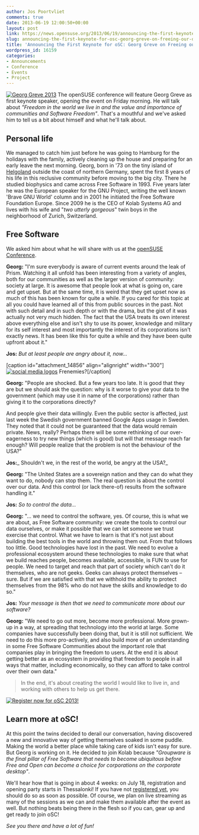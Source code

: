 ```yaml
---
author: Jos Poortvliet
comments: true
date: 2013-06-19 12:00:50+00:00
layout: post
link: https://news.opensuse.org/2013/06/19/announcing-the-first-keynote-for-osc-georg-greve-on-freeing-our-data/
slug: announcing-the-first-keynote-for-osc-georg-greve-on-freeing-our-data
title: 'Announcing the First Keynote for oSC: Georg Greve on Freeing our Data'
wordpress_id: 16159
categories:
- Announcements
- Conference
- Events
- Project
---
```


[![Georg Greve 2013](//news.opensuse.org/wp-content/uploads/2013/06/Georg_201305.jpg)](//news.opensuse.org/wp-content/uploads/2013/06/Georg_201305.jpg) The openSUSE conference will feature Georg Greve as first keynote speaker, opening the event on Friday morning. He will talk about _"Freedom in the world we live in and the value and importance of communities and Software Freedom"_. That's a mouthful and we've asked him to tell us a bit about himself and what he'll talk about.


## Personal life


We managed to catch him just before he was going to Hamburg for the holidays with the family, actively cleaning up the house and preparing for an early leave the next morning. Georg, born in '73 on the tiny island of [Helgoland](http://de.wikipedia.org/wiki/Helgoland) outside the coast of northern Germany, spent the first 8 years of his life in this reclusive community before moving to the big city. There he studied biophysics and came across Free Software in 1993. Five years later he was the European speaker for the GNU Project, writing the well known 'Brave GNU World' column and in 2001 he initiated the Free Software Foundation Europe. Since 2009 he is the CEO of Kolab Systems AG and lives with his wife and "_two utterly gorgeous_" twin boys in the neighborhood of Zurich, Switzerland.


## Free Software


We asked him about what he will share with us at the [openSUSE Conference](http://conference.opensuse.org).

**Georg:** "I'm sure everybody is aware of current events around the leak of Prism. Watching it all unfold has been interesting from a variety of angles, both for our communities as well as the larger version of community: society at large. It is awesome that people look at what is going on, care and get upset. But at the same time, it is weird that they get upset now as much of this has been known for quite a while. If you cared for this topic at all you could have learned all of this from public sources in the past. Not with such detail and in such depth or with the drama, but the gist of it was actually not very much hidden. The fact that the USA treats its own interest above everything else and isn't shy to use its power, knowledge and military for its self interest and most importantly the interest of its corporations isn't exactly news. It has been like this for quite a while and they have been quite upfront about it."

**Jos:** _But at least people are angry about it, now..._

[caption id="attachment_14856" align="alignright" width="300"][![social media logos](//news.opensuse.org/wp-content/uploads/2013/01/social-media.png)](//news.opensuse.org/wp-content/uploads/2013/01/social-media.png) Frenemies?[/caption]

**Georg:** "People are shocked. But a few years too late. It is good that they are but we should ask the question: why is it worse to give your data to the government (which may use it in name of the corporations) rather than giving it to the corporations directly?

And people give their data willingly. Even the public sector is affected, just last week the Swedish government banned Google Apps usage in Sweden. They noted that it could not be guaranteed that the data would remain private. News, really? Perhaps there will be some rethinking of our over-eagerness to try new things (which is good) but will that message reach far enough? Will people realize that the problem is not the behaviour of the USA?"

**Jos:**_ Shouldn't we, in the rest of the world, be angry at the USA?_

**Georg:** "The United States are a sovereign nation and they can do what they want to do, nobody can stop them. The real question is about the control over our data. And this control (or lack there-of) results from the software handling it."

**Jos:** _So to control the data..._

**Georg:** "... we need to control the software, yes. Of course, this is what we are about, as Free Software community: we create the tools to control our data ourselves, or make it possible that we can let someone we trust exercise that control. What we have to learn is that it's not just about building the best tools in the world and throwing them out. From that follows too little. Good technologies have lost in the past. We need to evolve a professional ecosystem around these technologies to make sure that what we build reaches people, becomes available, accessible, is FUN to use for people. We need to target and reach that part of society which can’t do it themselves, who are not geeks. Geeks can always protect themselves – sure. But if we are satisfied with that we withhold the ability to protect themselves from the 98% who do not have the skills and knowledge to do so."

**Jos:** _Your message is then that we need to communicate more about our software?_

**Georg:** "We need to go out more, become more professional. More grown-up in a way, at spreading that technology into the world at large. Some companies have successfully been doing that, but it is still not sufficient. We need to do this more pro-actively, and also build more of an understanding in some Free Software Communities about the important role that companies play in bringing the freedom to users. At the end it is about getting better as an ecosystem in providing that freedom to people in all ways that matter, including economically, so they can afford to take control over their own data."


<blockquote>In the end, it's about creating the world I would like to live in, and working with others to help us get there.</blockquote>


[![Register now for oSC 2013!](//news.opensuse.org/wp-content/uploads/2013/03/oSC13-register.jpg)](https://conference.opensuse.org/osem/conference/osc2013/register)


## Learn more at oSC!


At this point the twins decided to derail our conversation, having discovered a new and innovative way of getting themselves soaked in some puddle. Making the world a better place while taking care of kids isn't easy for sure. But Georg is working on it. He decided to join Kolab because _"Groupware is the final pillar of Free Software that needs to become ubiquitous before Free and Open can become a choice for corporations on the corporate desktop"_.

We'll hear how that is going in about 4 weeks: on July 18, registration and opening party starts in Thessalonki! If you have not [registered yet](https://conference.opensuse.org/osem/conference/osc2013/register), you should do so as soon as possible. Of course, we plan on live streaming as many of the sessions as we can and make them available after the event as well. But nothing beats being there in the flesh so if you can, gear up and get ready to join oSC!

_See you there and have a lot of fun!_
